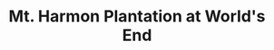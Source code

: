 ---
layout: repo
title: "Mt. Harmon Plantation at World's End"
id: 14103
permalink: repos/14103/
---